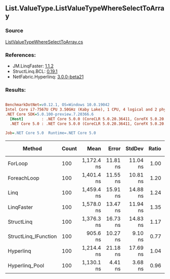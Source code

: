 ﻿## List.ValueType.ListValueTypeWhereSelectToArray

### Source
[ListValueTypeWhereSelectToArray.cs](../LinqBenchmarks/List/ValueType/ListValueTypeWhereSelectToArray.cs)

### References:
- JM.LinqFaster: [1.1.2](https://www.nuget.org/packages/JM.LinqFaster/1.1.2)
- StructLinq.BCL: [0.19.1](https://www.nuget.org/packages/StructLinq.BCL/0.19.1)
- NetFabric.Hyperlinq: [3.0.0-beta21](https://www.nuget.org/packages/NetFabric.Hyperlinq/3.0.0-beta21)

### Results:
``` ini

BenchmarkDotNet=v0.12.1, OS=Windows 10.0.19042
Intel Core i7-7567U CPU 3.50GHz (Kaby Lake), 1 CPU, 4 logical and 2 physical cores
.NET Core SDK=5.0.100-preview.7.20366.6
  [Host]        : .NET Core 5.0.0 (CoreCLR 5.0.20.36411, CoreFX 5.0.20.36411), X64 RyuJIT
  .NET Core 5.0 : .NET Core 5.0.0 (CoreCLR 5.0.20.36411, CoreFX 5.0.20.36411), X64 RyuJIT

Job=.NET Core 5.0  Runtime=.NET Core 5.0  

```
|               Method | Count |       Mean |    Error |   StdDev | Ratio | RatioSD | Code Size |  Gen 0 | Gen 1 | Gen 2 | Allocated | CacheMisses/Op | BranchMispredictions/Op |
|--------------------- |------ |-----------:|---------:|---------:|------:|--------:|----------:|-------:|------:|------:|----------:|---------------:|------------------------:|
|              ForLoop |   100 | 1,172.4 ns | 11.81 ns | 11.04 ns |  1.00 |    0.00 |     959 B | 3.4103 |     - |     - |    7136 B |              7 |                       2 |
|          ForeachLoop |   100 | 1,401.4 ns | 11.55 ns | 10.81 ns |  1.20 |    0.02 |    1259 B | 3.4103 |     - |     - |    7136 B |              8 |                       3 |
|                 Linq |   100 | 1,459.4 ns | 15.91 ns | 14.88 ns |  1.24 |    0.02 |    1713 B | 2.4853 |     - |     - |    5200 B |              9 |                       3 |
|           LinqFaster |   100 | 1,578.0 ns | 13.47 ns | 11.94 ns |  1.35 |    0.02 |    1549 B | 3.4103 |     - |     - |    7136 B |              9 |                       3 |
|           StructLinq |   100 | 1,376.3 ns | 16.73 ns | 14.83 ns |  1.17 |    0.01 |    2419 B | 0.9899 |     - |     - |    2072 B |              7 |                       3 |
| StructLinq_IFunction |   100 |   905.6 ns | 10.27 ns |  9.10 ns |  0.77 |    0.01 |    2031 B | 0.9899 |     - |     - |    2072 B |              5 |                       3 |
|            Hyperlinq |   100 | 1,214.4 ns | 21.18 ns | 17.69 ns |  1.04 |    0.02 |    1737 B | 0.9670 |     - |     - |    2024 B |              7 |                       3 |
|       Hyperlinq_Pool |   100 | 1,130.1 ns |  4.41 ns |  3.68 ns |  0.96 |    0.01 |    2455 B | 0.0267 |     - |     - |      56 B |              1 |                       2 |
